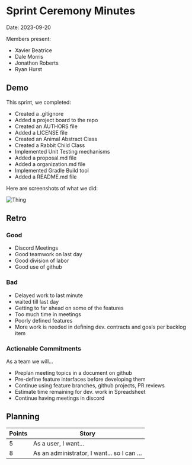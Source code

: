 # Sprint Ceremony Minutes
  
Date: 2023-09-20

Members present:

* Xavier Beatrice
* Dale Morris
* Jonathon Roberts
* Ryan Hurst
  
## Demo

This sprint, we completed:

* Created a .gitignore
* Added a project board to the repo
* Created an AUTHORS file
* Added a LICENSE file
* Created an Animal Abstract Class
* Created a Rabbit Child Class
* Implemented Unit Testing mechanisms
* Added a proposal.md file
* Added a organization.md file
* Implemented Gradle Build tool
* Added a README.md file

Here are screenshots of what we did:

![Thing](/docs/images/screenshot1.png?raw=true)

## Retro

### Good

* Discord Meetings
* Good teamwork on last day
* Good division of labor
* Good use of github

### Bad

* Delayed work to last minute
* waited till last day
* Getting to far ahead on some of the features
* Too much time in meetings
* Poorly defined features
* More work is needed in defining dev. contracts and goals per backlog item

### Actionable Commitments

As a team we will...

* Preplan meeting topics in a document on github
* Pre-define feature interfaces before developing them
* Continue using feature branches, github projects, PR reviews
* Estimate time remaining for dev. work in Spreadsheet
* Continue having meetings in discord

## Planning



Points | Story
-------|--------
5      | As a user, I want...
8      | As an administrator, I want... so I can ...
